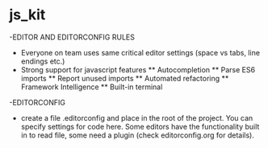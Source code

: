 # js_kit

-EDITOR AND EDITORCONFIG RULES
* Everyone on team uses same critical editor settings (space vs tabs, line endings etc.)
* Strong support for javascript features 
  ** Autocompletion
  ** Parse ES6 imports
  ** Report unused imports
  ** Automated refactoring
  ** Framework Intelligence
  ** Built-in terminal

-EDITORCONFIG
 * create a file .editorconfig and place in the root of the project. You can specify settings for code here. Some editors have
   the functionality built in to read file, some need a plugin (check editorconfig.org for details).
 
